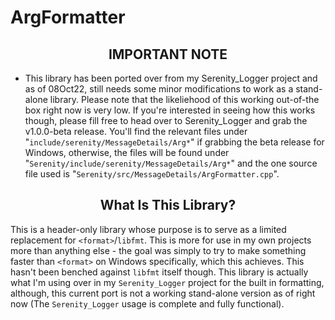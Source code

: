 # ArgFormatter

<div align="center">
<h2> IMPORTANT NOTE </h2>
</div>

- This library has been ported over from my Serenity_Logger project and as of 08Oct22, still needs some minor modifications to work as a stand-alone library. Please note that the likeliehood of this working out-of-the box right now is very low. If you're interested in seeing how this works though, please fill free to head over to Serenity_Logger and grab the v1.0.0-beta release. You'll find the relevant files under "```include/serenity/MessageDetails/Arg*```" if grabbing the beta release for Windows, otherwise, the files will be found under "```Serenity/include/serenity/MessageDetails/Arg*```" and the one source file used is "```Serenity/src/MessageDetails/ArgFormatter.cpp```".

<div align="center">
<h2> What Is This Library? </h2>
</div>

This is a header-only library whose purpose is to serve as a limited replacement for ```<format>```/```libfmt```. This is more for use in my own projects more than anything else - the goal was simply to try to make something faster than ```<format>``` on Windows specifically, which this achieves. This hasn't been benched against ```libfmt``` itself though. This library is actually what I'm using over in my ```Serenity_Logger``` project for the built in formatting, although, this current port is not a working stand-alone version as of right now (The ```Serenity_Logger``` usage is complete and fully functional).
